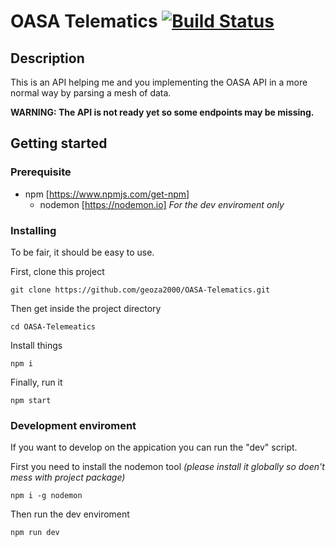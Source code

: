 # OASA Telematics [![Build Status](https://travis-ci.org/geoza2000/OASA-Telematics.png?branch=master)](https://travis-ci.org/geoza2000/OASA-Telematics)

## Description
This is an API helping me and you implementing the OASA API in a more normal way by parsing a mesh of data.

__WARNING: The API is not ready yet so some endpoints may be missing.__

## Getting started

### Prerequisite
 - npm [https://www.npmjs.com/get-npm]
     - nodemon [https://nodemon.io] _For the dev enviroment only_

### Installing
To be fair, it should be easy to use.

First, clone this project
```
git clone https://github.com/geoza2000/OASA-Telematics.git
```
Then get inside the project directory
```
cd OASA-Telemeatics
```
Install things
```
npm i
```
Finally, run it
```
npm start
``` 

### Development enviroment
If you want to develop on the appication you can run the "dev" script.

First you need to install the nodemon tool _(please install it globally so doen't mess with project package)_
```
npm i -g nodemon
```
Then run the dev enviroment
```
npm run dev
```